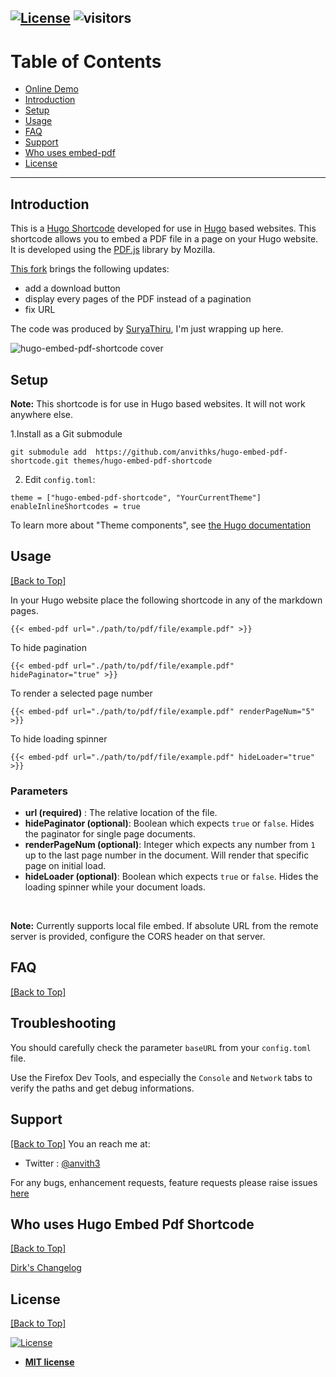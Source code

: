 [![License](http://img.shields.io/:license-mit-blue.svg?style=flat-square)](http://badges.mit-license.org) ![visitors](https://visitor-badge.glitch.me/badge?page_id=anvithks.hugo-embed-pdf-shortcode)
---  
# Table of Contents  

* [Online Demo](https://hugo-embed-pdf.netlify.app/)
* [Introduction](#introduction)
* [Setup](#setup)  
* [Usage](#usage)  
* [FAQ](#faq)  
* [Support](#support)  
* [Who uses embed-pdf](#who-uses-hugo-embed-pdf-shortcode)
* [License](#license)  

---

## Introduction

This is a [Hugo Shortcode](https://gohugo.io/extras/shortcodes/) developed for use in [Hugo](https://gohugo.io/) based websites. This shortcode allows you to embed a PDF file in a page on your Hugo website. It is developed using the [PDF.js](https://mozilla.github.io/pdf.js/) library by Mozilla.

[This fork](https://gitlab.com/Roneo/hugo-shortcode-roneo-embed-pdf/) brings the following updates:

- add a download button
- display every pages of the PDF instead of a pagination
- fix URL

The code was produced by [SuryaThiru](https://github.com/SuryaThiru/portfolio/blob/main/layouts/shortcodes/embed-pdf.html), I'm just wrapping up here.

![hugo-embed-pdf-shortcode cover](https://github.com/anvithks/hugo-embed-pdf-shortcode/blob/master/hugo-embed-pdf-cover.png)

## Setup

**Note:**  This shortcode is for use in Hugo based websites. It will not work anywhere else.

1.Install as a Git submodule

```shell
git submodule add  https://github.com/anvithks/hugo-embed-pdf-shortcode.git themes/hugo-embed-pdf-shortcode
```

2. Edit `config.toml`:

```
theme = ["hugo-embed-pdf-shortcode", "YourCurrentTheme"]
enableInlineShortcodes = true
```

To learn more about "Theme components", see [the Hugo documentation](https://gohugo.io/hugo-modules/theme-components/)

## Usage  
[\[Back to Top\]](#table-of-contents)

In your Hugo website place the following shortcode in any of the markdown pages. 
```
{{< embed-pdf url="./path/to/pdf/file/example.pdf" >}}

```

To hide pagination
```
{{< embed-pdf url="./path/to/pdf/file/example.pdf" hidePaginator="true" >}}
```


To render a selected page number
```
{{< embed-pdf url="./path/to/pdf/file/example.pdf" renderPageNum="5" >}}
```

To hide loading spinner
```
{{< embed-pdf url="./path/to/pdf/file/example.pdf" hideLoader="true" >}}
```

### Parameters
- **url (required)** : The relative location of the file.  
- **hidePaginator (optional)**: Boolean which expects `true` or `false`. Hides the paginator for single page documents. 
- **renderPageNum (optional)**: Integer which expects any number from `1` up to the last page number in the document. Will render that specific page on initial load.
- **hideLoader (optional)**: Boolean which expects `true` or `false`. Hides the loading spinner while your document loads. 

<br />

**Note:** Currently supports local file embed. If absolute URL from the remote server is provided, configure the CORS header on that server.


## FAQ  
[\[Back to Top\]](#table-of-contents)

## Troubleshooting

You should carefully check the parameter `baseURL` from your `config.toml` file.

Use the Firefox Dev Tools, and especially the `Console` and `Network` tabs to verify the paths and get debug informations.

## Support  
[\[Back to Top\]](#table-of-contents)
You an reach me at:
- Twitter : [@anvith3](https://twitter.com/anvith3)

For any bugs, enhancement requests, feature requests please raise issues [here](https://github.com/anvithks/hugo-embed-pdf-shortcode/issues)

## Who uses Hugo Embed Pdf Shortcode
[\[Back to Top\]](#table-of-contents)

[Dirk's Changelog](https://changelog.deimeke.ruhr/2019/08/11/workshop-20190811/)

## License  
[\[Back to Top\]](#table-of-contents)

[![License](http://img.shields.io/:license-mit-blue.svg?style=flat-square)](http://badges.mit-license.org)

- **[MIT license](http://opensource.org/licenses/mit-license.php)**
